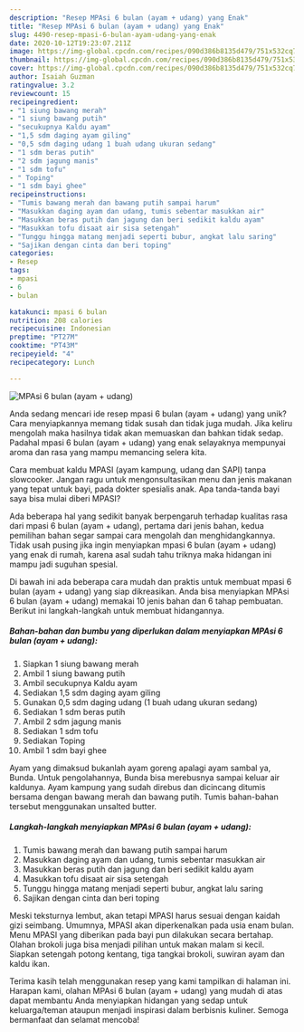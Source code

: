 ```yaml
---
description: "Resep MPAsi 6 bulan (ayam + udang) yang Enak"
title: "Resep MPAsi 6 bulan (ayam + udang) yang Enak"
slug: 4490-resep-mpasi-6-bulan-ayam-udang-yang-enak
date: 2020-10-12T19:23:07.211Z
image: https://img-global.cpcdn.com/recipes/090d386b8135d479/751x532cq70/mpasi-6-bulan-ayam-udang-foto-resep-utama.jpg
thumbnail: https://img-global.cpcdn.com/recipes/090d386b8135d479/751x532cq70/mpasi-6-bulan-ayam-udang-foto-resep-utama.jpg
cover: https://img-global.cpcdn.com/recipes/090d386b8135d479/751x532cq70/mpasi-6-bulan-ayam-udang-foto-resep-utama.jpg
author: Isaiah Guzman
ratingvalue: 3.2
reviewcount: 15
recipeingredient:
- "1 siung bawang merah"
- "1 siung bawang putih"
- "secukupnya Kaldu ayam"
- "1,5 sdm daging ayam giling"
- "0,5 sdm daging udang 1 buah udang ukuran sedang"
- "1 sdm beras putih"
- "2 sdm jagung manis"
- "1 sdm tofu"
- " Toping"
- "1 sdm bayi ghee"
recipeinstructions:
- "Tumis bawang merah dan bawang putih sampai harum"
- "Masukkan daging ayam dan udang, tumis sebentar masukkan air"
- "Masukkan beras putih dan jagung dan beri sedikit kaldu ayam"
- "Masukkan tofu disaat air sisa setengah"
- "Tunggu hingga matang menjadi seperti bubur, angkat lalu saring"
- "Sajikan dengan cinta dan beri toping"
categories:
- Resep
tags:
- mpasi
- 6
- bulan

katakunci: mpasi 6 bulan 
nutrition: 208 calories
recipecuisine: Indonesian
preptime: "PT27M"
cooktime: "PT43M"
recipeyield: "4"
recipecategory: Lunch

---
```



![MPAsi 6 bulan (ayam + udang)](https://img-global.cpcdn.com/recipes/090d386b8135d479/751x532cq70/mpasi-6-bulan-ayam-udang-foto-resep-utama.jpg)

Anda sedang mencari ide resep mpasi 6 bulan (ayam + udang) yang unik? Cara menyiapkannya memang tidak susah dan tidak juga mudah. Jika keliru mengolah maka hasilnya tidak akan memuaskan dan bahkan tidak sedap. Padahal mpasi 6 bulan (ayam + udang) yang enak selayaknya mempunyai aroma dan rasa yang mampu memancing selera kita.

Cara membuat kaldu MPASI (ayam kampung, udang dan SAPI) tanpa slowcooker. Jangan ragu untuk mengonsultasikan menu dan jenis makanan yang tepat untuk bayi, pada dokter spesialis anak. Apa tanda-tanda bayi saya bisa mulai diberi MPASI?

Ada beberapa hal yang sedikit banyak berpengaruh terhadap kualitas rasa dari mpasi 6 bulan (ayam + udang), pertama dari jenis bahan, kedua pemilihan bahan segar sampai cara mengolah dan menghidangkannya. Tidak usah pusing jika ingin menyiapkan mpasi 6 bulan (ayam + udang) yang enak di rumah, karena asal sudah tahu triknya maka hidangan ini mampu jadi suguhan spesial.


Di bawah ini ada beberapa cara mudah dan praktis untuk membuat mpasi 6 bulan (ayam + udang) yang siap dikreasikan. Anda bisa menyiapkan MPAsi 6 bulan (ayam + udang) memakai 10 jenis bahan dan 6 tahap pembuatan. Berikut ini langkah-langkah untuk membuat hidangannya.

<!--inarticleads1-->

##### Bahan-bahan dan bumbu yang diperlukan dalam menyiapkan MPAsi 6 bulan (ayam + udang):

1. Siapkan 1 siung bawang merah
1. Ambil 1 siung bawang putih
1. Ambil secukupnya Kaldu ayam
1. Sediakan 1,5 sdm daging ayam giling
1. Gunakan 0,5 sdm daging udang (1 buah udang ukuran sedang)
1. Sediakan 1 sdm beras putih
1. Ambil 2 sdm jagung manis
1. Sediakan 1 sdm tofu
1. Sediakan  Toping
1. Ambil 1 sdm bayi ghee


Ayam yang dimaksud bukanlah ayam goreng apalagi ayam sambal ya, Bunda. Untuk pengolahannya, Bunda bisa merebusnya sampai keluar air kaldunya. Ayam kampung yang sudah direbus dan dicincang ditumis bersama dengan bawang merah dan bawang putih. Tumis bahan-bahan tersebut menggunakan unsalted butter. 

<!--inarticleads2-->

##### Langkah-langkah menyiapkan MPAsi 6 bulan (ayam + udang):

1. Tumis bawang merah dan bawang putih sampai harum
1. Masukkan daging ayam dan udang, tumis sebentar masukkan air
1. Masukkan beras putih dan jagung dan beri sedikit kaldu ayam
1. Masukkan tofu disaat air sisa setengah
1. Tunggu hingga matang menjadi seperti bubur, angkat lalu saring
1. Sajikan dengan cinta dan beri toping


Meski teksturnya lembut, akan tetapi MPASI harus sesuai dengan kaidah gizi seimbang. Umumnya, MPASI akan diperkenalkan pada usia enam bulan. Menu MPASI yang diberikan pada bayi pun dilakukan secara bertahap. Olahan brokoli juga bisa menjadi pilihan untuk makan malam si kecil. Siapkan setengah potong kentang, tiga tangkai brokoli, suwiran ayam dan kaldu ikan. 

Terima kasih telah menggunakan resep yang kami tampilkan di halaman ini. Harapan kami, olahan MPAsi 6 bulan (ayam + udang) yang mudah di atas dapat membantu Anda menyiapkan hidangan yang sedap untuk keluarga/teman ataupun menjadi inspirasi dalam berbisnis kuliner. Semoga bermanfaat dan selamat mencoba!
